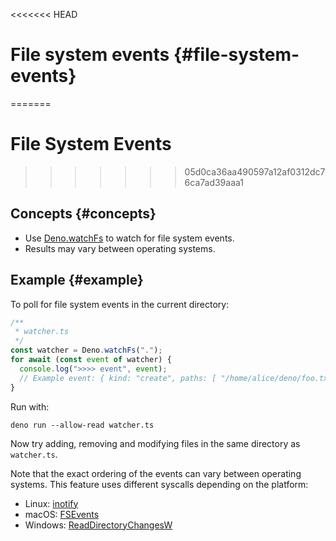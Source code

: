 <<<<<<< HEAD
# File system events {#file-system-events}
=======
# File System Events
>>>>>>> 05d0ca36aa490597a12af0312dc76ca7ad39aaa1

## Concepts {#concepts}

- Use [Deno.watchFs](https://doc.deno.land/deno/stable/~/Deno.watchFs) to watch
  for file system events.
- Results may vary between operating systems.

## Example {#example}

To poll for file system events in the current directory:

```ts
/**
 * watcher.ts
 */
const watcher = Deno.watchFs(".");
for await (const event of watcher) {
  console.log(">>>> event", event);
  // Example event: { kind: "create", paths: [ "/home/alice/deno/foo.txt" ] }
}
```

Run with:

```shell
deno run --allow-read watcher.ts
```

Now try adding, removing and modifying files in the same directory as
`watcher.ts`.

Note that the exact ordering of the events can vary between operating systems.
This feature uses different syscalls depending on the platform:

- Linux: [inotify](https://man7.org/linux/man-pages/man7/inotify.7.html)
- macOS:
  [FSEvents](https://developer.apple.com/library/archive/documentation/Darwin/Conceptual/FSEvents_ProgGuide/Introduction/Introduction.html)
- Windows:
  [ReadDirectoryChangesW](https://docs.microsoft.com/en-us/windows/win32/api/winbase/nf-winbase-readdirectorychangesw)
